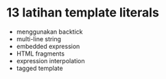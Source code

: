 # 13 latihan template literals

- menggunakan backtick
- multi-line string
- embedded expression
- HTML fragments
- expression interpolation
- tagged template
